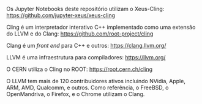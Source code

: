 Os Jupyter Notebooks deste repositório utilizam o Xeus-Cling: https://github.com/jupyter-xeus/xeus-cling

Cling é um interpretador interativo C++ implementado como uma extensão do LLVM e do Clang: https://github.com/root-project/cling

Clang é um *front end* para C++ e outros: https://clang.llvm.org/

LLVM é uma infraestrutura para compiladores: https://llvm.org/

O CERN utiliza o Cling no ROOT: https://root.cern.ch/cling

O LLVM tem mais de 120 contribuidores ativos incluindo NVidia, Apple, ARM, AMD, Qualcomm, e outros. Como referência, o FreeBSD, o OpenMandriva, o Firefox, e o Chrome utilizam o Clang.
